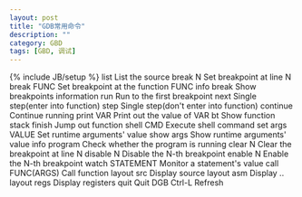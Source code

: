 ```yaml
---
layout: post
title: "GDB常用命令"
description: ""
category: GBD
tags: [GBD, 调试]
---
```

{% include JB/setup %}
	list					List the source
	break N					Set breakpoint at line N
	break FUNC				Set breakpoint at the function FUNC
	info break				Show breakpoints information
	run						Run to the first breakpoint
	next					Single step(enter into function)
	step					Single step(don't enter into function)
	continue				Continue running
	print VAR				Print out the value of VAR
	bt						Show function stack
	finish					Jump out function
	shell CMD				Execute shell command
	set args VALUE			Set runtime arguments' value
	show args				Show runtime arguments' value
	info program			Check whether the program is running
	clear N					Clear the breakpoint at line N
	disable N				Disable the N-th breakpoint
	enable N				Enable the N-th breakpoint
	watch	STATEMENT		Monitor a statement's value
	call FUNC(ARGS)			Call function
	layout src				Display source
	layout asm				Display ..
	layout regs				Display registers
	quit					Quit DGB
	Ctrl-L					Refresh
